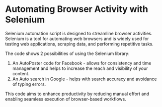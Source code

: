 # Automating Browser Activity with Selenium

Selenium automation script is designed to streamline browser activities. Selenium is a tool for automating web browsers and is widely used for testing web applications, scraping data, and performing repetitive tasks.

The code shows 2 possibilities of using the Selenium library:

1. An AutoPoster code for Facebook - allows for consistency and time management and helps to increase the reach and visibility of your content.
2. An Auto search in Google - helps with search accuracy and avoidance of typing errors.

This code aims to enhance productivity by reducing manual effort and enabling seamless execution of browser-based workflows.




